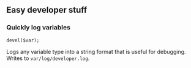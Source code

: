 ## Easy developer stuff

### Quickly log variables
```
devel($var);
```
Logs any variable type into a string format that is useful for debugging.
Writes to `var/log/developer.log`.
